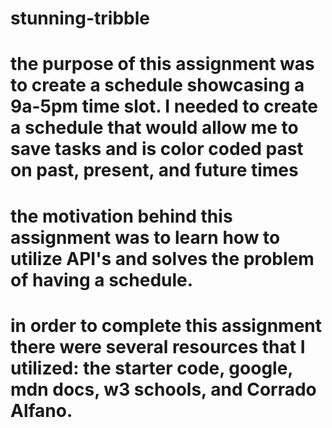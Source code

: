 # stunning-tribble 
# the purpose of this assignment was to create a schedule showcasing a 9a-5pm time slot. I needed to create a schedule that would allow me to save tasks and is color coded past on past, present, and future times
# the motivation behind this assignment was to learn how to utilize API's and solves the problem of having a schedule. 
# in order to complete this assignment there were several resources that I utilized: the starter code, google, mdn docs, w3 schools, and Corrado Alfano.
